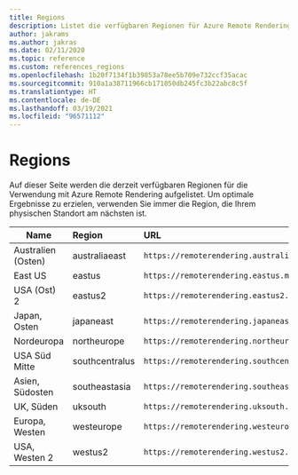 ```yaml
---
title: Regions
description: Listet die verfügbaren Regionen für Azure Remote Rendering auf.
author: jakrams
ms.author: jakras
ms.date: 02/11/2020
ms.topic: reference
ms.custom: references_regions
ms.openlocfilehash: 1b20f7134f1b39853a78ee5b709e732ccf35acac
ms.sourcegitcommit: 910a1a38711966cb171050db245fc3b22abc8c5f
ms.translationtype: HT
ms.contentlocale: de-DE
ms.lasthandoff: 03/19/2021
ms.locfileid: "96571112"
---
```

# <a name="regions"></a>Regions

Auf dieser Seite werden die derzeit verfügbaren Regionen für die Verwendung mit Azure Remote Rendering aufgelistet. Um optimale Ergebnisse zu erzielen, verwenden Sie immer die Region, die Ihrem physischen Standort am nächsten ist.

| Name | Region | URL |
|-----------|:-----------|:-----------|
| Australien (Osten) | australiaeast | `https://remoterendering.australiaeast.mixedreality.azure.com` |
| East US | eastus | `https://remoterendering.eastus.mixedreality.azure.com` |
| USA (Ost) 2 | eastus2 | `https://remoterendering.eastus2.mixedreality.azure.com` |
| Japan, Osten | japaneast | `https://remoterendering.japaneast.mixedreality.azure.com` |
| Nordeuropa | northeurope | `https://remoterendering.northeurope.mixedreality.azure.com` |
| USA Süd Mitte | southcentralus | `https://remoterendering.southcentralus.mixedreality.azure.com` |
| Asien, Südosten | southeastasia | `https://remoterendering.southeastasia.mixedreality.azure.com` |
| UK, Süden | uksouth | `https://remoterendering.uksouth.mixedreality.azure.com` |
| Europa, Westen | westeurope | `https://remoterendering.westeurope.mixedreality.azure.com` |
| USA, Westen 2 | westus2 | `https://remoterendering.westus2.mixedreality.azure.com` |